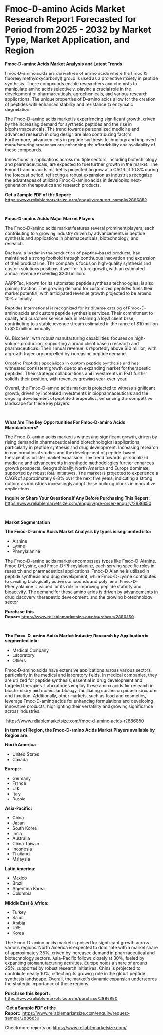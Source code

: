 <p><h1>Fmoc-D-amino Acids Market Research Report Forecasted for Period from 2025 -  2032 by Market Type, Market Application, and Region</h1></p><p><strong>Fmoc-D-amino Acids Market Analysis and Latest Trends</strong></p>
<p><p>Fmoc-D-amino acids are derivatives of amino acids where the Fmoc (9-fluorenylmethyloxycarbonyl) group is used as a protective moiety in peptide synthesis. These compounds enable researchers and chemists to manipulate amino acids selectively, playing a crucial role in the development of pharmaceuticals, agrochemicals, and various research applications. The unique properties of D-amino acids allow for the creation of peptides with enhanced stability and resistance to enzymatic degradation.</p><p>The Fmoc-D-amino acids market is experiencing significant growth, driven by the increasing demand for synthetic peptides and the rise in biopharmaceuticals. The trend towards personalized medicine and advanced research in drug design are also contributing factors. Furthermore, advancements in peptide synthesis technology and improved manufacturing processes are enhancing the affordability and availability of these compounds.</p><p>Innovations in applications across multiple sectors, including biotechnology and pharmaceuticals, are expected to fuel further growth in the market. The Fmoc-D-amino acids market is projected to grow at a CAGR of 10.8% during the forecast period, reflecting a robust expansion as industries recognize the advantages of utilizing Fmoc-D-amino acids in developing next-generation therapeutics and research products.</p></p>
<p><strong>Get a Sample PDF of the Report:&nbsp;</strong> <a href="https://www.reliablemarketsize.com/enquiry/request-sample/2886850?utm_campaign=3104&utm_medium=2&utm_source=Github&utm_content=ia&utm_term=13032025&utm_id=fmoc-d-amino-acids">https://www.reliablemarketsize.com/enquiry/request-sample/2886850</a></p>
<p>&nbsp;</p>
<p><strong>Fmoc-D-amino Acids Major Market Players</strong></p>
<p><p>The Fmoc-D-amino acids market features several prominent players, each contributing to a growing industry driven by advancements in peptide synthesis and applications in pharmaceuticals, biotechnology, and research.</p><p>Bachem, a leader in the production of peptide-based products, has maintained a strong foothold through continuous innovation and expansion of their product line. The company's focus on high-quality synthesis and custom solutions positions it well for future growth, with an estimated annual revenue exceeding $200 million.</p><p>AAPPTec, known for its automated peptide synthesis technologies, is also gaining traction. The growing demand for customized peptides fuels their market potential, with anticipated revenue growth projected to be around 10% annually.</p><p>Peptides International is recognized for its diverse catalog of Fmoc-D-amino acids and custom peptide synthesis services. Their commitment to quality and customer service aids in retaining a loyal client base, contributing to a stable revenue stream estimated in the range of $10 million to $20 million annually.</p><p>GL Biochem, with robust manufacturing capabilities, focuses on high-volume production, supporting a broad client base in research and pharmaceuticals. Their annual revenue is reportedly above $10 million, with a growth trajectory propelled by increasing peptide demand.</p><p>Creative Peptides specializes in custom peptide synthesis and has witnessed consistent growth due to an expanding market for therapeutic peptides. Their strategic collaborations and investments in R&D further solidify their position, with revenues growing year-over-year.</p><p>Overall, the Fmoc-D-amino acids market is projected to witness significant growth, driven by increased investments in biopharmaceuticals and the ongoing development of peptide therapeutics, enhancing the competitive landscape for these key players.</p></p>
<p>&nbsp;</p>
<p><strong>What Are The Key Opportunities For Fmoc-D-amino Acids Manufacturers?</strong></p>
<p><p>The Fmoc-D-amino acids market is witnessing significant growth, driven by rising demand in pharmaceutical and biotechnological applications, particularly in peptide synthesis and drug development. Increasing research in conformational studies and the development of peptide-based therapeutics bolster market expansion. The trend towards personalized medicine and advancements in synthetic methodologies further enhances growth prospects. Geographically, North America and Europe dominate, supported by robust R&D initiatives. The market is projected to experience a CAGR of approximately 6-8% over the next five years, indicating a strong outlook as industries increasingly adopt these building blocks in innovative applications.</p></p>
<p><strong>Inquire or Share Your Questions If Any Before Purchasing This Report:</strong> <a href="https://www.reliablemarketsize.com/enquiry/pre-order-enquiry/2886850?utm_campaign=3104&utm_medium=2&utm_source=Github&utm_content=ia&utm_term=13032025&utm_id=fmoc-d-amino-acids">https://www.reliablemarketsize.com/enquiry/pre-order-enquiry/2886850</a></p>
<p>&nbsp;</p>
<p><strong>Market Segmentation</strong></p>
<p><strong>The Fmoc-D-amino Acids Market Analysis by types is segmented into:</strong></p>
<p><ul><li>Alanine</li><li>Lysine</li><li>Phenylalanine</li></ul></p>
<p><p>The Fmoc-D-amino acids market encompasses types like Fmoc-D-Alanine, Fmoc-D-Lysine, and Fmoc-D-Phenylalanine, each serving specific roles in research and pharmaceutical applications. Fmoc-D-Alanine is utilized in peptide synthesis and drug development, while Fmoc-D-Lysine contributes to creating biologically active compounds and polymers. Fmoc-D-Phenylalanine is valued for its role in improving peptide stability and bioactivity. The demand for these amino acids is driven by advancements in drug discovery, therapeutic development, and the growing biotechnology sector.</p></p>
<p><strong>Purchase this Report:&nbsp;</strong><a href="https://www.reliablemarketsize.com/purchase/2886850?utm_campaign=3104&utm_medium=2&utm_source=Github&utm_content=ia&utm_term=13032025&utm_id=fmoc-d-amino-acids">https://www.reliablemarketsize.com/purchase/2886850</a></p>
<p>&nbsp;</p>
<p><strong>The Fmoc-D-amino Acids Market Industry Research by Application is segmented into:</strong></p>
<p><ul><li>Medical Company</li><li>Laboratory</li><li>Others</li></ul></p>
<p><p>Fmoc-D-amino acids have extensive applications across various sectors, particularly in the medical and laboratory fields. In medical companies, they are utilized for peptide synthesis, essential in drug development and targeted therapies. Laboratories employ these amino acids for research in biochemistry and molecular biology, facilitating studies on protein structure and function. Additionally, other markets, such as food and cosmetics, leverage Fmoc-D-amino acids for enhancing formulations and developing innovative products, highlighting their versatility and growing significance across industries.</p></p>
<p><a href="https://www.reliablemarketsize.com/fmoc-d-amino-acids-r2886850?utm_campaign=3104&utm_medium=2&utm_source=Github&utm_content=ia&utm_term=13032025&utm_id=fmoc-d-amino-acids">&nbsp;https://www.reliablemarketsize.com/fmoc-d-amino-acids-r2886850</a></p>
<p><strong>In terms of Region, the Fmoc-D-amino Acids Market Players available by Region are:</strong></p>
<p>
    <p> <strong> North America: </strong>
        <ul>
            <li>United States</li>
            <li>Canada</li>
        </ul>
        </p> 
    <p> <strong> Europe: </strong>
        <ul>
            <li>Germany</li>
            <li>France</li>
            <li>U.K.</li>
            <li>Italy</li>
            <li>Russia</li>
        </ul>
        </p> 
    <p> <strong> Asia-Pacific: </strong>
        <ul>
            <li>China</li>
            <li>Japan</li>
            <li>South Korea</li>
            <li>India</li>
            <li>Australia</li>
            <li>China Taiwan</li>
            <li>Indonesia</li>
            <li>Thailand</li>
            <li>Malaysia</li>
        </ul>
        </p> 
    <p> <strong> Latin America: </strong>
        <ul>
            <li>Mexico</li>
            <li>Brazil</li>
            <li>Argentina Korea</li>
            <li>Colombia</li>
        </ul>
        </p> 
    <p> <strong> Middle East & Africa: </strong>
        <ul>
            <li>Turkey</li>
            <li>Saudi</li>
            <li>Arabia</li>
            <li>UAE</li>
            <li>Korea</li>
        </ul>
    </p>
    </p>
<p><p>The Fmoc-D-amino acids market is poised for significant growth across various regions. North America is expected to dominate with a market share of approximately 35%, driven by increased demand in pharmaceutical and biotechnology sectors. Asia-Pacific follows closely at 30%, fueled by expanding biomanufacturing activities. Europe holds a share of around 25%, supported by robust research initiatives. China is projected to contribute nearly 10%, reflecting its growing role in the global peptide synthesis landscape. Overall, the market's dynamic expansion underscores the strategic importance of these regions.</p></p>
<p><strong>Purchase this Report: </strong><a href="https://www.reliablemarketsize.com/purchase/2886850?utm_campaign=3104&utm_medium=2&utm_source=Github&utm_content=ia&utm_term=13032025&utm_id=fmoc-d-amino-acids">https://www.reliablemarketsize.com/purchase/2886850</a></p>
<p>&nbsp;<strong>Get a Sample PDF of the Report:&nbsp;&nbsp;</strong><a href="https://www.reliablemarketsize.com/enquiry/request-sample/2886850?utm_campaign=3104&utm_medium=2&utm_source=Github&utm_content=ia&utm_term=13032025&utm_id=fmoc-d-amino-acids">https://www.reliablemarketsize.com/enquiry/request-sample/2886850</a></p>
<p><strong></strong></p>
<p>Check more reports on <a href="https://www.reliablemarketsize.com/?utm_campaign=3104&utm_medium=2&utm_source=Github&utm_content=ia&utm_term=13032025&utm_id=fmoc-d-amino-acids">https://www.reliablemarketsize.com/</a></p>
